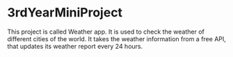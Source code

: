 # 3rdYearMiniProject
This project is called Weather app. It is used to check the weather of different cities of the world.
It takes the weather information from a free API, that updates its weather report every 24 hours.
